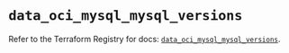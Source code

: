 # `data_oci_mysql_mysql_versions`

Refer to the Terraform Registry for docs: [`data_oci_mysql_mysql_versions`](https://registry.terraform.io/providers/hashicorp/oci/7.19.0/docs/data-sources/mysql_mysql_versions).
